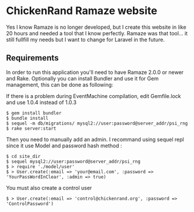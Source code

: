 # ChickenRand Ramaze website

Yes I know Ramaze is no longer developed, but I create this website in like 20 hours and needed a tool that I know perfectly.
Ramaze was that tool... it still fullfill my needs but I want to change for Laravel in the future.

## Requirements

In order to run this application you'll need to have Ramaze 2.0.0 or newer and
Rake. Optionally you can install Bundler and use it for Gem management, this
can be done as following:

If there is a problem during EventMachine compilation, edit Gemfile.lock and use 1.0.4 instead of 1.0.3

    $ gem install bundler
    $ bundle install
    $ sequel -m db/migrations/ mysql2://user:password@server_addr/psi_rng
    $ rake server:start

Then you need to manually add an admin. I recommand using sequel repl since it use Model and password hash method :

	$ cd site_dir
	$ sequel mysql2://user:password@server_addr/psi_rng
	$ > require './model/user'
	$ > User.create(:email => 'your@email.com', :password => 'YourPassWordInClear', :admin => true)

You must also create a control user

	$ > User.create(:email => 'control@chickenrand.org', :password => 'ControlPassword')
